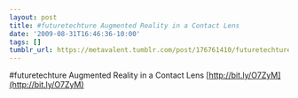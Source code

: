 ```yaml
---
layout: post
title: #futuretechture Augmented Reality in a Contact Lens
date: '2009-08-31T16:46:36-10:00'
tags: []
tumblr_url: https://metavalent.tumblr.com/post/176761410/futuretechture-augmented-reality-in-a-contact
---
```

#futuretechture Augmented Reality in a Contact Lens [http://bit.ly/O7ZyM](http://bit.ly/O7ZyM)

